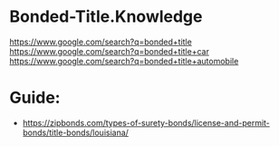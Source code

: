 # Bonded-Title.Knowledge
https://www.google.com/search?q=bonded+title https://www.google.com/search?q=bonded+title+car https://www.google.com/search?q=bonded+title+automobile

# Guide:
- https://zipbonds.com/types-of-surety-bonds/license-and-permit-bonds/title-bonds/louisiana/
